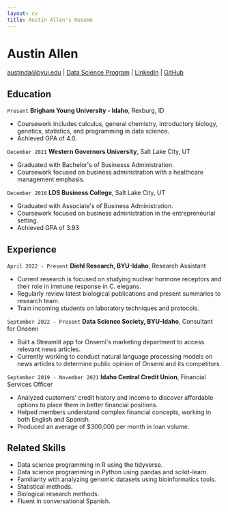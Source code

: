 ```yaml
---
layout: cv
title: Austin Allen's Resume
---
```

# Austin Allen

<div id="webaddress">
<a href="austinda@byui.edu">austinda@byui.edu</a>
| <a href="https://byuidatascience.github.io/development.html">Data Science Program</a>
| <a href="linkedin.com/in/austindallen">LinkedIn</a>
| <a href="https://github.com/adallen93">GitHub</a>
</div>

<!-- https://www.monique.tech/the-art-of-markdown -->

## Education

`Present`
__Brigham Young University - Idaho__, Rexburg, ID

- Coursework includes calculus, general chemistry, introductory biology, genetics, statistics, and programming in data science. 
- Achieved GPA of 4.0.

`December 2021`
__Western Governors University__, Salt Lake City, UT

- Graduated with Bachelor's of Businesss Administration.
- Coursework focused on business administration with a healthcare management emphasis. 

`December 2016`
__LDS Business College__, Salt Lake City, UT

- Graduated with Associate's of Business Administration. 
- Coursework focused on business administration in the entrepreneurial setting. 
- Achieved GPA of 3.93


## Experience

`April 2022 - Present`
__Diehl Research, BYU-Idaho__, Research Assistant

- Current research is focused on studying nuclear hormone receptors and their role in immune response in C. elegans.
- Regularly review latest biological publications and present summaries to research team. 
- Train incoming students on laboratory techniques and protocols. 


`September 2022 - Present`
__Data Science Society, BYU-Idaho__, Consultant for Onsemi
- Built a Streamlit app for Onsemi's marketing department to access relevant news articles. 
- Currently working to conduct natural language processing models on news articles to determine public opinion of Onsemi and its competitors. 

`September 2019 - November 2021`
__Idaho Central Credit Union__, Financial Services Officer
- Analyzed customers’ credit history and income to discover affordable options to place them in better financial positions.
- Helped members understand complex financial concepts, working in both English and Spanish. 
- Produced an average of $300,000 per month in loan volume. 


## Related Skills
- Data science programming in R using the tidyverse.
- Data science programming in Python using pandas and scikit-learn.
- Familiarity with analyzing genomic datasets using bioinformatics tools.
- Statistical methods.
- Biological research methods.
- Fluent in conversational Spanish.


<!-- ### Footer

Last updated: May 2013 -->



